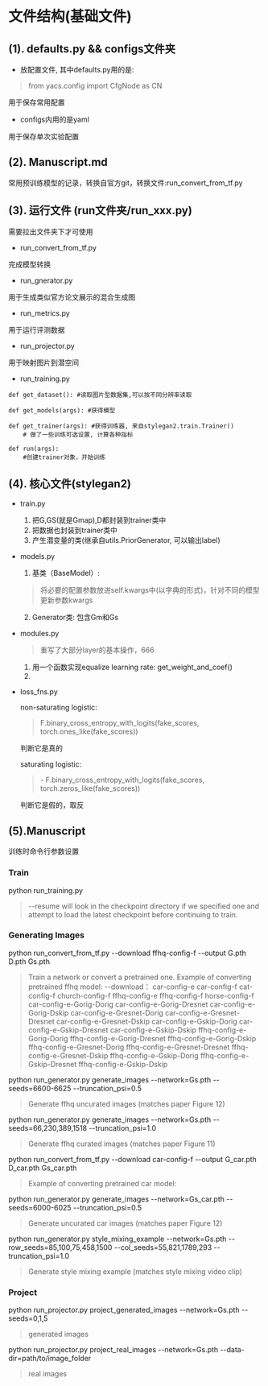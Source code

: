 # 文件结构(基础文件)

## (1). defaults.py && configs文件夹

- 放配置文件, 其中defaults.py用的是:
>from yacs.config import CfgNode as CN

用于保存常用配置

- configs内用的是yaml

用于保存单次实验配置

## (2). Manuscript.md

常用预训练模型的记录，转换自官方git，转换文件:run_convert_from_tf.py

## (3). 运行文件 (run文件夹/run_xxx.py)

需要拉出文件夹下才可使用

- run_convert_from_tf.py

完成模型转换

- run_gnerator.py

用于生成类似官方论文展示的混合生成图

- run_metrics.py

用于运行评测数据

- run_projector.py

用于映射图片到潜空间

- run_training.py

```
def get_dataset(): #读取图片型数据集,可以按不同分辨率读取

def get_models(args): #获得模型

def get_trainer(args): #获得训练器, 来自stylegan2.train.Trainer()
	# 做了一些训练可选设置, 计算各种指标

def run(args):
	#创建trainer对象，开始训练

```

## (4). 核心文件(stylegan2)

- train.py
  1. 把G,GS(就是Gmap),D都封装到trainer类中
  2. 把数据也封装到trainer类中
  3. 产生潜变量的类(继承自utils.PriorGenerator, 可以输出label)

- models.py

  1. 基类（BaseModel）: 

  > 将必要的配置参数放进self.kwargs中(以字典的形式)，针对不同的模型更新参数kwargs

  2. Generator类: 包含Gm和Gs

- modules.py

  > 重写了大部分layer的基本操作，666

  1. 用一个函数实现equalize learning rate: get_weight_and_coef()
  2. 


- loss_fns.py

  non-saturating logistic:

  > F.binary_cross_entropy_with_logits(fake_scores, torch.ones_like(fake_scores))

  判断它是真的

  saturating logistic:	

  >  \- F.binary_cross_entropy_with_logits(fake_scores, torch.zeros_like(fake_scores))

  判断它是假的，取反

## (5).Manuscript

训练时命令行参数设置

### Train

python run_training.py 

> --resume will look in the checkpoint directory if we specified one and attempt to load the latest checkpoint before continuing to train. 

### Generating Images

python run_convert_from_tf.py --download ffhq-config-f --output G.pth D.pth Gs.pth
> Train a network or convert a pretrained one. Example of converting pretrained ffhq model:
--download：
car-config-e
car-config-f
cat-config-f
church-config-f
ffhq-config-e
ffhq-config-f
horse-config-f
car-config-e-Gorig-Dorig
car-config-e-Gorig-Dresnet
car-config-e-Gorig-Dskip
car-config-e-Gresnet-Dorig
car-config-e-Gresnet-Dresnet
car-config-e-Gresnet-Dskip
car-config-e-Gskip-Dorig
car-config-e-Gskip-Dresnet
car-config-e-Gskip-Dskip
ffhq-config-e-Gorig-Dorig
ffhq-config-e-Gorig-Dresnet
ffhq-config-e-Gorig-Dskip
ffhq-config-e-Gresnet-Dorig
ffhq-config-e-Gresnet-Dresnet
ffhq-config-e-Gresnet-Dskip
ffhq-config-e-Gskip-Dorig
ffhq-config-e-Gskip-Dresnet
ffhq-config-e-Gskip-Dskip

python run_generator.py generate_images --network=Gs.pth --seeds=6600-6625 --truncation_psi=0.5
> Generate ffhq uncurated images (matches paper Figure 12)

python run_generator.py generate_images --network=Gs.pth --seeds=66,230,389,1518 --truncation_psi=1.0
> Generate ffhq curated images (matches paper Figure 11)

python run_convert_from_tf.py --download car-config-f --output G_car.pth D_car.pth Gs_car.pth
> Example of converting pretrained car model:

python run_generator.py generate_images --network=Gs_car.pth --seeds=6000-6025 --truncation_psi=0.5
> Generate uncurated car images (matches paper Figure 12)

python run_generator.py style_mixing_example --network=Gs.pth --row_seeds=85,100,75,458,1500 --col_seeds=55,821,1789,293 --truncation_psi=1.0
> Generate style mixing example (matches style mixing video clip)

### Project 

python run_projector.py project_generated_images --network=Gs.pth --seeds=0,1,5
>generated images

python run_projector.py project_real_images --network=Gs.pth --data-dir=path/to/image_folder
>real images



